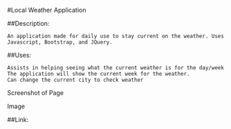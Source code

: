 #Local Weather Application

##Description:

    An application made for daily use to stay current on the weather. Uses Javascript, Bootstrap, and JQuery.


##Uses:

    Assists in helping seeing what the current weather is for the day/week
    The application will show the current week for the weather.
    Can change the current city to check weather

Screenshot of Page

Image

##Link: 